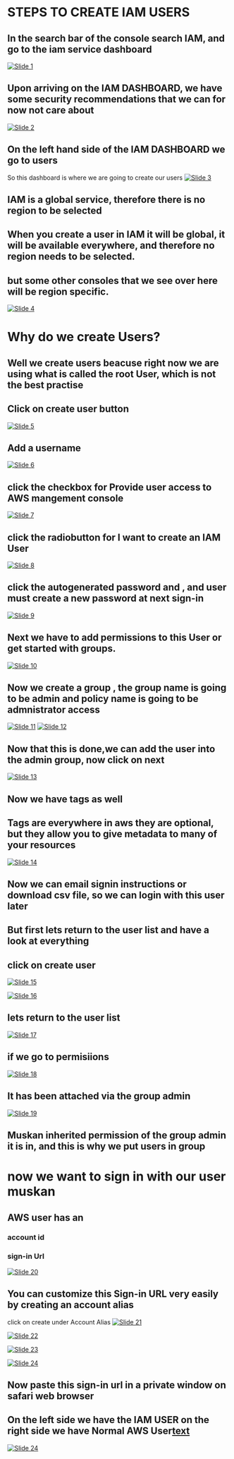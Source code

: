 # STEPS TO CREATE IAM USERS

## In the search bar of the console search IAM, and go to the iam service dashboard

[![Slide 1](../Slides/Slide1.png)](../Slides/Slide1.png)

## Upon arriving on the IAM DASHBOARD, we have some security recommendations that we can for now not care about

[![Slide 2](../Slides/Slide2.png)](../Slides/Slide2.png)

## On the left hand side of the IAM DASHBOARD we go to users

So this dashboard is where we are going to create our users
[![Slide 3](../Slides/Slide3.png)](../Slides/Slide3.png)

## IAM is a global service, therefore there is no region to be selected

## When you create a user in IAM it will be global, it will be available everywhere, and therefore no region needs to be selected.

## but some other consoles that we see over here will be region specific.

[![Slide 4](../Slides/Slide4.png)](../Slides/Slide4.png)

# Why do we create Users?

## Well we create users beacuse right now we are using what is called the root User, which is not the best practise

## Click on create user button

[![Slide 5](../Slides/Slide5.png)](../Slides/Slide5.png)

## Add a username

[![Slide 6](../Slides/Slide6.png)](../Slides/Slide6.png)

## click the checkbox for Provide user access to AWS mangement console

[![Slide 7](../Slides/Slide7.png)](../Slides/Slide7.png)

## click the radiobutton for I want to create an IAM User

[![Slide 8](../Slides/Slide8.png)](../Slides/Slide8.png)

## click the autogenerated password and , and user must create a new password at next sign-in

[![Slide 9](../Slides/Slide9.png)](../Slides/Slide9.png)

## Next we have to add permissions to this User or get started with groups.

[![Slide 10](../Slides/Slide10.png)](../Slides/Slide10.png)

## Now we create a group , the group name is going to be admin and policy name is going to be admnistrator access

[![Slide 11](../Slides/Slide11.png)](../Slides/Slide11.png)
[![Slide 12](../Slides/Slide12.png)](../Slides/Slide12.png)

## Now that this is done,we can add the user into the admin group, now click on next

[![Slide 13](../Slides/Slide13.png)](../Slides/Slide13.png)

## Now we have tags as well

## Tags are everywhere in aws they are optional, but they allow you to give metadata to many of your resources

[![Slide 14](../Slides/Slide14.png)](../Slides/Slide14.png)

## Now we can email signin instructions or download csv file, so we can login with this user later

## But first lets return to the user list and have a look at everything

## click on create user

[![Slide 15](../Slides/Slide15.png)](../Slides/Slide15.png)

[![Slide 16](../Slides/Slide16.png)](../Slides/Slide16.png)

## lets return to the user list

[![Slide 17](../Slides/Slide17.png)](../Slides/Slide17.png)

## if we go to permisiions

[![Slide 18](../Slides/Slide18.png)](../Slides/Slide18.png)

## It has been attached via the group admin

[![Slide 19](../Slides/Slide19.png)](../Slides/Slide19.png)

## Muskan inherited permission of the group admin it is in, and this is why we put users in group

# now we want to sign in with our user muskan

## AWS user has an

### account id

### sign-in Url

[![Slide 20](../Slides/Slide20.png)](../Slides/Slide20.png)

## You can customize this Sign-in URL very easily by creating an account alias

click on create under Account Alias
[![Slide 21](../Slides/Slide21.png)](../Slides/Slide21.png)

[![Slide 22](../Slides/Slide22.png)](../Slides/Slide22.png)

[![Slide 23](../Slides/Slide23.png)](../Slides/Slide23.png)

[![Slide 24](../Slides/Slide24.png)](../Slides/Slide24.png)

## Now paste this sign-in url in a private window on safari web browser

## On the left side we have the IAM USER on the right side we have Normal AWS User[text](<../../../Section5: EC2 FUNDAMENTALS/2: EC2 Basics copy 5>)

[![Slide 24](../Slides/Slide24.png)](../Slides/Slide24.png)
